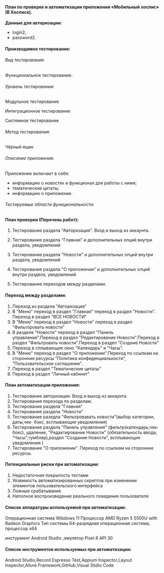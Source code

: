 #### План по проверке и автоматизации приложения «Мобильный хоспис» (В Хосписе).

**Данные для авторизации:**
* login2;
* password2.

#### Производимое тестирование:

###### Вид тестирования:

Функциональное тестирование.

###### Уровень тестирования:

Модульное тестирование

Интеграционное тестирование

Системное тестирование

###### Метод тестирования:

Чёрный ящик

###### Описание приложения.

Приложение включает в себя:

* информацию о новостях и функционал для работы с ними;
* тематические цитаты;
* информацию о приложении.

###### Тестируемые области функциональности:

#### План проверки (Перечень работ):

1. Тестирование раздела "Авторизация". Вход и выход из аккаунта.

2. Тестирование раздела "Главная" и дополнительных опций внутри раздела, уведомлений

3. Тестирование раздела "Новости" и дополнительных опций внутри раздела, уведомлений

4. Тестирование раздела "О приложении" и дополнительных опций внутри раздела, уведомлений

5. Тестирование переходов между разделами.

#### Переход между разделами:

1. Переход из раздела "Авторизация"
2. В "Меню" переход в раздел "Главная" переход в раздел "Новости". Переход в раздел "ВСЕ НОВОСТИ"
3. В "Меню" переход в раздел "Новости" переход в раздел "Фильторовать новости"
4. В разделе "Новости" переход в раздел "Панель управления".Переход в раздел "Редактирование Новости".Переход в раздел "Фильтровать новости".Переход в раздел "Создние Новости"
5. Переход в сплывающие окно "Календарь" и "Часы".
6. В "Меню" переход в раздел "О приложении".Переход по ссылкам на сторонние ресурсы "Политика конфиденциальности", "Пользовательское соглашение".
7. Переход в раздел "Тематические цитаты"
8. Переход в раздел "Личный кабинет"

#### План автоматизации приложения:

1. Тестирование авторизации. Вход и выход из аккаунта.
2. Тестирования перехода по разделам.
3. Тестирование раздела "Главная"
4. Тестирование раздела "Новости"
5. Тестирование разедла "Фильтровавать новости"(выбор категории, даты,чек- бокс, всплывающие уведомления)
6. Тестирование раздела "Панель управления" (фильтр(календарь,чек-бокс), удаление, "Редактирование Новости" (обязательность ввода, "Часы",тумблер),раздел "Создание Новости", всплывающие уведомления )
7. Тестирование "О приложении". Переход по ссылкам на сторонние ресурсы.

#### Потенциальные риски при автоматизации:

1. Недостаточная покрытость тестами
2. Уязвимость автоматизированных скриптов при изменении элементов пользовательского интерфейса
3. Ложные срабатывания
4. Неполное воспроизведение реального поведения пользователя

#### Список аппаратуры используемой при автоматизации:

Операционная система Wibdows 11
Процессор	AMD Ryzen 5 5500U with Radeon Graphics 
Тип системы	64-разрядная операционная система, процессор x64

инстурмент Android Studio ,эмулятор Pixel 8 API 30

#### Список инструментов используемых при автоматизации:

Android Studio,Record Espresso Test,Appium Inspector,Layout Inspector,Allure Framework,GitHub,Visual Stidio Code


